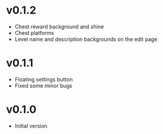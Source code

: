 # v0.1.2

-   Chest reward background and shine
-   Chest platforms
-   Level name and description backgrounds on the edit page

# v0.1.1

-   Floating settings button
-   Fixed some minor bugs

# v0.1.0

-   Initial version
